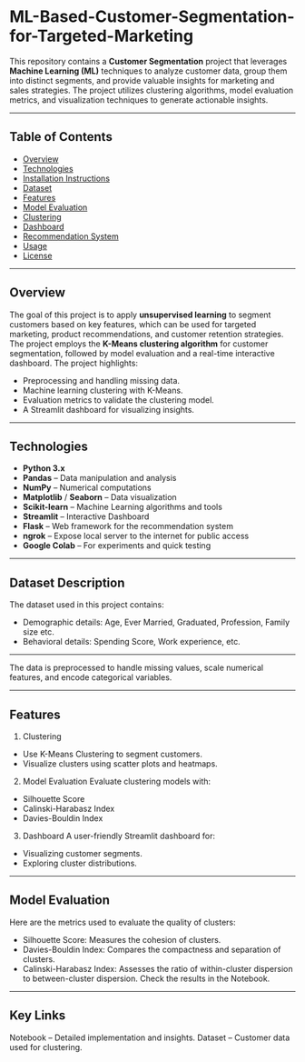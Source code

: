 # **ML-Based-Customer-Segmentation-for-Targeted-Marketing**

This repository contains a **Customer Segmentation** project that leverages **Machine Learning (ML)** techniques to analyze customer data, group them into distinct segments, and provide valuable insights for marketing and sales strategies. The project utilizes clustering algorithms, model evaluation metrics, and visualization techniques to generate actionable insights.

---

## **Table of Contents**

- [Overview](#overview)
- [Technologies](#technologies)
- [Installation Instructions](#installation-instructions)
- [Dataset](#dataset)
- [Features](#features)
- [Model Evaluation](#model-evaluation)
- [Clustering](#clustering)
- [Dashboard](#dashboard)
- [Recommendation System](#recommendation-system)
- [Usage](#usage)
- [License](#license)

---

## **Overview**

The goal of this project is to apply **unsupervised learning** to segment customers based on key features, which can be used for targeted marketing, product recommendations, and customer retention strategies. The project employs the **K-Means clustering algorithm** for customer segmentation, followed by model evaluation and a real-time interactive dashboard.
The project highlights:
- Preprocessing and handling missing data.
- Machine learning clustering with K-Means.
- Evaluation metrics to validate the clustering model.
- A Streamlit dashboard for visualizing insights.

---

## **Technologies**

- **Python 3.x**
- **Pandas** – Data manipulation and analysis
- **NumPy** – Numerical computations
- **Matplotlib** / **Seaborn** – Data visualization
- **Scikit-learn** – Machine Learning algorithms and tools
- **Streamlit** – Interactive Dashboard
- **Flask** – Web framework for the recommendation system
- **ngrok** – Expose local server to the internet for public access
- **Google Colab** – For experiments and quick testing

---

## **Dataset Description**

The dataset used in this project contains:
- Demographic details: Age, Ever Married, Graduated, Profession, Family size etc.
- Behavioral details: Spending Score, Work experience, etc.
---
The data is preprocessed to handle missing values, scale numerical features, and encode categorical variables.

---

## **Features**

1) Clustering
- Use K-Means Clustering to segment customers.
- Visualize clusters using scatter plots and heatmaps.
 
2) Model Evaluation
  Evaluate clustering models with:
- Silhouette Score
- Calinski-Harabasz Index
- Davies-Bouldin Index

3. Dashboard
A user-friendly Streamlit dashboard for:
- Visualizing customer segments.
- Exploring cluster distributions.

---

## **Model Evaluation**
Here are the metrics used to evaluate the quality of clusters:
- Silhouette Score: Measures the cohesion of clusters.
- Davies-Bouldin Index: Compares the compactness and separation of clusters.
- Calinski-Harabasz Index: Assesses the ratio of within-cluster dispersion to between-cluster dispersion.
Check the results in the Notebook.

---

## **Key Links**
Notebook – Detailed implementation and insights.
Dataset – Customer data used for clustering.






   








